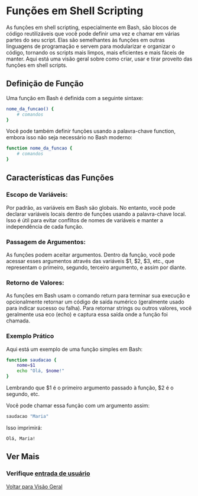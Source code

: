 # Funções em Shell Scripting

As funções em shell scripting, especialmente em Bash, são blocos de código reutilizáveis que você pode definir uma vez e chamar em várias partes do seu script. Elas são semelhantes às funções em outras linguagens de programação e servem para modularizar e organizar o código, tornando os scripts mais limpos, mais eficientes e mais fáceis de manter. Aqui está uma visão geral sobre como criar, usar e tirar proveito das funções em shell scripts.

## Definição de Função
Uma função em Bash é definida com a seguinte sintaxe:

```bash
nome_da_funcao() {
    # comandos
}
```
Você pode também definir funções usando a palavra-chave function, embora isso não seja necessário no Bash moderno:

```bash
function nome_da_funcao {
    # comandos
}
```

## Características das Funções
### Escopo de Variáveis: 
Por padrão, as variáveis em Bash são globais. No entanto, você pode declarar variáveis locais dentro de funções usando a palavra-chave local. Isso é útil para evitar conflitos de nomes de variáveis e manter a independência de cada função.

### Passagem de Argumentos: 
As funções podem aceitar argumentos. Dentro da função, você pode acessar esses argumentos através das variáveis $1, $2, $3, etc., que representam o primeiro, segundo, terceiro argumento, e assim por diante.

### Retorno de Valores: 
As funções em Bash usam o comando return para terminar sua execução e opcionalmente retornar um código de saída numérico (geralmente usado para indicar sucesso ou falha). Para retornar strings ou outros valores, você geralmente usa eco (echo) e captura essa saída onde a função foi chamada.

### Exemplo Prático
Aqui está um exemplo de uma função simples em Bash:

```bash
function saudacao {
    nome=$1
    echo "Olá, $nome!"
}
```

Lembrando que $1 é o primeiro argumento passado à função, $2 é o segundo, etc. 

Você pode chamar essa função com um argumento assim:

```bash
saudacao "Maria"
```

Isso imprimirá:

```
Olá, Maria!
```

## Ver Mais

### Verifique [entrada de usuário](entrada_usuario\entrada.md)

[Voltar para Visão Geral](../README.md)